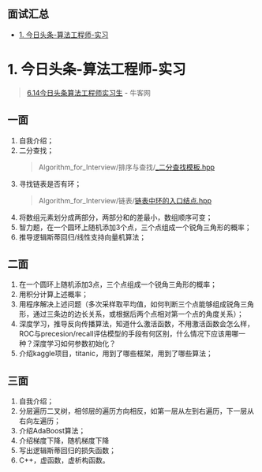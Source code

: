 **面试汇总**
---
<!-- TOC -->

- [1. 今日头条-算法工程师-实习](#1-今日头条-算法工程师-实习)

<!-- /TOC -->

# 1. 今日头条-算法工程师-实习
> [6.14今日头条算法工程师实习生](https://www.nowcoder.com/discuss/84462?type=2&order=0&pos=11&page=1) - 牛客网 

**一面**
---
1. 自我介绍；
1. 二分查找；
    > Algorithm_for_Interview/排序与查找/[_二分查找模板.hpp](https://github.com/imhuay/Algorithm_for_Interview-Chinese/blob/master/Algorithm_for_Interview/排序与查找/_二分查找模板.hpp)
1. 寻找链表是否有环；
    > Algorithm_for_Interview/链表/[链表中环的入口结点.hpp](https://github.com/imhuay/Algorithm_for_Interview-Chinese/blob/master/Algorithm_for_Interview/链表/链表中环的入口结点.hpp)
1. 将数组元素划分成两部分，两部分和的差最小，数组顺序可变；
1. 智力题，在一个圆环上随机添加3个点，三个点组成一个锐角三角形的概率；
1. 推导逻辑斯蒂回归/线性支持向量机算法；

**二面**
---
1. 在一个圆环上随机添加3点，三个点组成一个锐角三角形的概率；
1. 用积分计算上述概率；
1. 用程序解决上述问题（多次采样取平均值，如何判断三个点能够组成锐角三角形，通过三条边的边长关系，或根据后两个点相对第一个点的角度关系）；
1. 深度学习，推导反向传播算法，知道什么激活函数，不用激活函数会怎么样，ROC与precesion/recall评估模型的手段有何区别，什么情况下应该用哪一种？深度学习如何参数初始化？
1. 介绍kaggle项目，titanic，用到了哪些框架，用到了哪些算法；

**三面**
---
1. 自我介绍；
1. 分层遍历二叉树，相邻层的遍历方向相反，如第一层从左到右遍历，下一层从右向左遍历；
1. 介绍AdaBoost算法；
1. 介绍梯度下降，随机梯度下降
1. 写出逻辑斯蒂回归的损失函数；
1. C++，虚函数，虚析构函数。
